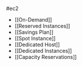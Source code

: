 #ec2
- [[On-Demand]]
- [[Reserved Instances]]
- [[Savings Plan]]
- [[Spot Instance]]
- [[Dedicated Host]]
- [[Dedicated Instances]]
- [[Capacity Reservations]]